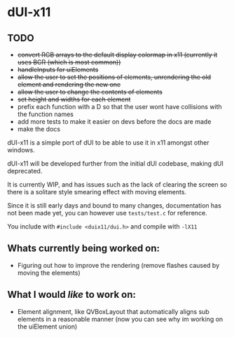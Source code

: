 # dUI-x11

## TODO
* ~~convert RGB arrays to the default display colormap in x11 (currently it uses BGR (which is most common))~~
* ~~handleInputs for uiElements~~
* ~~allow the user to set the positions of elements, unrendering the old element and rendering the new one~~
* ~~allow the user to change the contents of elements~~
* ~~set height and widths for each element~~
* prefix each function with a D so that the user wont have collisions with the function names
* add more tests to make it easier on devs before the docs are made
* make the docs

dUI-x11 is a simple port of dUI to be able to use it in x11 amongst other windows.

dUI-x11 will be developed further from the initial dUI codebase, making dUI deprecated.

It is currently WIP, and has issues such as the lack of clearing the screen so there is a solitare style smearing effect with moving elements.

Since it is still early days and bound to many changes, documentation has not been made yet, you can however use ```tests/test.c``` for reference.

You include with ```#include <duix11/dui.h>```
and compile with ```-lX11```

## Whats currently being worked on:
* Figuring out how to improve the rendering (remove flashes caused by moving the elements)

## What I would *like* to work on:
* Element alignment, like QVBoxLayout that automatically aligns sub elements in a reasonable manner (now you can see why im working on the uiElement union)
